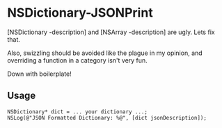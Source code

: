 NSDictionary-JSONPrint
======================

[NSDictionary -description] and [NSArray -description] are ugly. Lets fix that.

Also, swizzling should be avoided like the plague in my opinion, and overriding a function in a category isn't very fun. 

Down with boilerplate!

## Usage

```
NSDictionary* dict = ... your dictionary ...;
NSLog(@"JSON Formatted Dictionary: %@", [dict jsonDescription]);
```
